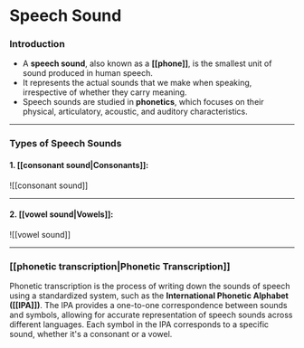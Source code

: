 # Speech Sound
### Introduction
- A **speech sound**, also known as a **[[phone]]**, is the smallest unit of sound produced in human speech. 
- It represents the actual sounds that we make when speaking, irrespective of whether they carry meaning. 
- Speech sounds are studied in **phonetics**, which focuses on their physical, articulatory, acoustic, and auditory characteristics.

---

### Types of Speech Sounds
#### 1. [[consonant sound|Consonants]]:
![[consonant sound]]

---

#### 2. [[vowel sound|Vowels]]:
![[vowel sound]]

---

### [[phonetic transcription|Phonetic Transcription]]

Phonetic transcription is the process of writing down the sounds of speech using a standardized system, such as the **International Phonetic Alphabet ([[IPA]])**. The IPA provides a one-to-one correspondence between sounds and symbols, allowing for accurate representation of speech sounds across different languages. Each symbol in the IPA corresponds to a specific sound, whether it's a consonant or a vowel.